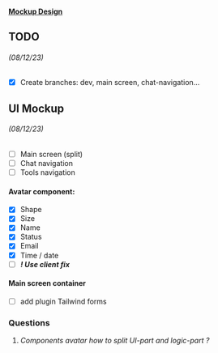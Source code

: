 #### [Mockup Design](https://www.figma.com/file/SnDqgeVMqdBXEPQ5vQt7Pd/Messager-Dashboard-design.-(Community)?type=design&node-id=2-2&mode=design&t=6c5dTPxBDUCmEa4w-0)
## TODO

###### *(08/12/23)*
- [x] Create branches: dev, main screen, chat-navigation...



## UI Mockup

###### *(08/12/23)*
- [ ] Main screen (split)
- [ ] Chat navigation
- [ ] Tools navigation
#### Avatar component:
- [x] Shape
- [x] Size
- [x] Name
- [x] Status
- [x] Email
- [x] Time / date
- [ ] ***! Use client fix***
#### Main screen container
- [ ] add plugin Tailwind forms





### Questions
1. *Components avatar how to split UI-part and logic-part ?*
